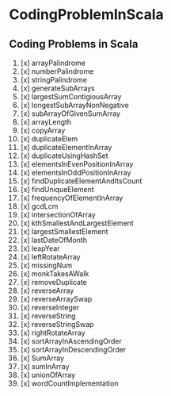 # CodingProblemInScala
Coding Problems in Scala
--------------------------------
1. [x] arrayPalindrome
2. [x] numberPalindrome
3. [x] stringPalindrome
4. [x] generateSubArrays
5. [x] largestSumContigiousArray
6. [x] longestSubArrayNonNegative
7. [x] subArrayOfGivenSumArray
8. [x] arrayLength
9. [x] copyArray
10. [x] duplicateElem
11. [x] duplicateElementInArray
12. [x] duplicateUsingHashSet
13. [x] elementsInEvenPositionInArray
14. [x] elementsInOddPositionInArray
15. [x] findDuplicateElementAndItsCount
16. [x] findUniqueElement
17. [x] frequencyOfElementInArray
18. [x] gcdLcm
19. [x] intersectionOfArray
20. [x] kthSmallestAndLargestElement
21. [x] largestSmallestElement
22. [x] lastDateOfMonth
23. [x] leapYear
24. [x] leftRotateArray
25. [x] missingNum
26. [x] monkTakesAWalk
27. [x] removeDuplicate
28. [x] reverseArray
29. [x] reverseArraySwap
30. [x] reverseInteger
31. [x] reverseString
32. [x] reverseStringSwap
33. [x] rightRotateArray
34. [x] sortArrayInAscendingOrder
35. [x] sortArrayInDescendingOrder
36. [x] SumArray
37. [x] sumInArray
38. [x] unionOfArray
39. [x] wordCountImplementation
